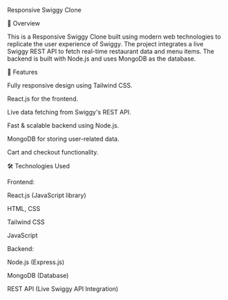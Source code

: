 Responsive Swiggy Clone

📌 Overview

This is a Responsive Swiggy Clone built using modern web technologies to replicate the user experience of Swiggy. The project integrates a live Swiggy REST API to fetch real-time restaurant data and menu items. The backend is built with Node.js and uses MongoDB as the database.

🚀 Features

Fully responsive design using Tailwind CSS.

React.js for the frontend.

Live data fetching from Swiggy's REST API.

Fast & scalable backend using Node.js.

MongoDB for storing user-related data.

Cart and checkout functionality.

🛠️ Technologies Used

Frontend:

React.js (JavaScript library)

HTML, CSS

Tailwind CSS

JavaScript

Backend:

Node.js (Express.js)

MongoDB (Database)

REST API (Live Swiggy API Integration)
